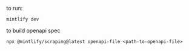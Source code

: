 to run:

`mintlify dev`

to build openapi spec

`npx @mintlify/scraping@latest openapi-file <path-to-openapi-file>`
